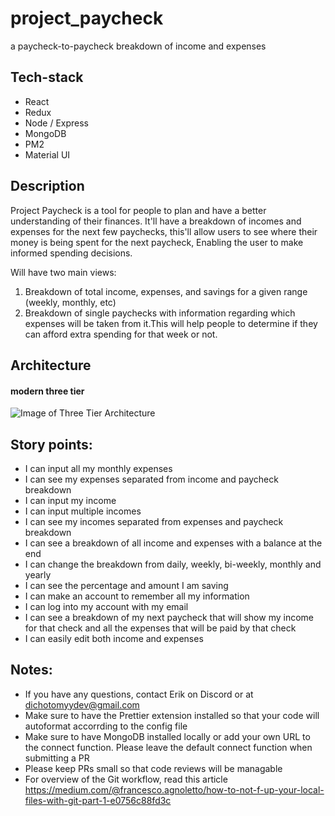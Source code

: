 # project_paycheck

a paycheck-to-paycheck breakdown of income and expenses

## Tech-stack

- React
- Redux
- Node / Express
- MongoDB
- PM2
- Material UI

## Description

Project Paycheck is a tool for people to plan and have a better understanding of their finances. It'll have a breakdown of incomes and expenses for the next few paychecks, this'll allow users to see where their money is being spent for the next paycheck, Enabling the user to make informed spending decisions.

Will have two main views:

1. Breakdown of total income, expenses, and savings for a given range (weekly, monthly, etc)
2. Breakdown of single paychecks with information regarding which expenses will be taken from it.This will help people to determine if they can afford extra spending for that week or not.

## Architecture

#### modern three tier

![Image of Three Tier Architecture](https://dichotomyy.github.io/imgs/threetier.PNG)

## Story points:

- I can input all my monthly expenses
- I can see my expenses separated from income and paycheck breakdown
- I can input my income
- I can input multiple incomes
- I can see my incomes separated from expenses and paycheck breakdown
- I can see a breakdown of all income and expenses with a balance at the end
- I can change the breakdown from daily, weekly, bi-weekly, monthly and yearly
- I can see the percentage and amount I am saving
- I can make an account to remember all my information
- I can log into my account with my email
- I can see a breakdown of my next paycheck that will show my income for that check and all the expenses that will be paid by that check
- I can easily edit both income and expenses

## Notes:

- If you have any questions, contact Erik on Discord or at dichotomyydev@gmail.com
- Make sure to have the Prettier extension installed so that your code will autoformat accorrding to the config file
- Make sure to have MongoDB installed locally or add your own URL to the connect function. Please leave the default connect function when submitting a PR
- Please keep PRs small so that code reviews will be managable
- For overview of the Git workflow, read this article https://medium.com/@francesco.agnoletto/how-to-not-f-up-your-local-files-with-git-part-1-e0756c88fd3c
